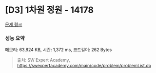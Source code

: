 # [D3] 1차원 정원 - 14178 

[문제 링크](https://swexpertacademy.com/main/code/problem/problemDetail.do?contestProbId=AX_N3oSqcyUDFARi) 

### 성능 요약

메모리: 63,824 KB, 시간: 1,372 ms, 코드길이: 262 Bytes



> 출처: SW Expert Academy, https://swexpertacademy.com/main/code/problem/problemList.do